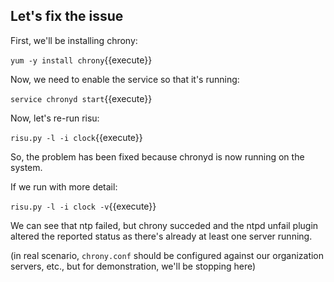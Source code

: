 ## Let's fix the issue

First, we'll be installing chrony:

`yum -y install chrony`{{execute}}

Now, we need to enable the service so that it's running:

`service chronyd start`{{execute}}

Now, let's re-run risu:

`risu.py -l -i clock`{{execute}}

So, the problem has been fixed because chronyd is now running on the system.

If we run with more detail:

`risu.py -l -i clock -v`{{execute}}

We can see that ntp failed, but chrony succeded and the ntpd unfail plugin altered the reported status as there's already at least one server running.

(in real scenario, `chrony.conf` should be configured against our organization
servers, etc., but for demonstration, we'll be stopping here)
